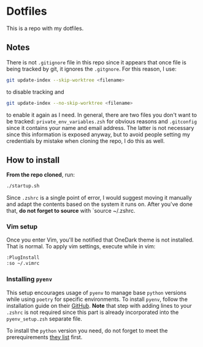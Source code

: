 # Dotfiles

This is a repo with my dotfiles.

## Notes

There is not `.gitignore` file in this repo since it appears that once file is being tracked by git, it ignores the `.gitgnore`. For this reason, I use:

```sh
git update-index --skip-worktree <filename>
```

to disable tracking and 

```sh
git update-index --no-skip-worktree <filename>
```

to enable it again as I need. In general, there are two files you don't want to be tracked: `private_env_variables.zsh` for obvious reasons and `.gitconfig` since it contains your name and email address. The latter is not necessary since this information is exposed anyway, but to avoid people setting my credentials by mistake when cloning the repo, I do this as well.

## How to install

**From the repo cloned**, run:

```sh
./startup.sh
```

Since `.zshrc` is a single point of error, I would suggest moving it manually and adapt the contents based on the system it runs on. After you've done that, **do not forget to source** with `source ~/.zshrc. 

### Vim setup

Once you enter Vim, you'll be notified that OneDark theme is not installed. That is normal. To apply vim settings, execute while in vim:

```sh
:PlugInstall
:so ~/.vimrc
```

### Installing `pyenv`

This setup encourages usage of `pyenv` to manage base `python` versions while using `poetry` for specific environments. To install `pyenv`, follow the installation guide on their [GitHub](https://github.com/pyenv/pyenv). **Note** that step with adding lines to your `.zshrc` is not required since this part is already incorporated into the `pyenv_setup.zsh` separate file.

To install the `python` version you need, do not forget to meet the prerequirements [they list](https://github.com/pyenv/pyenv?tab=readme-ov-file#d-install-python-build-dependencies) first.  

